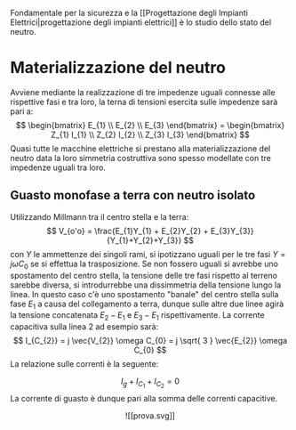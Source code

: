 Fondamentale per la sicurezza e la [[Progettazione degli Impianti Elettrici|progettazione degli impianti elettrici]] è lo studio dello stato del neutro.
# Materializzazione del neutro
Avviene mediante la realizzazione di tre impedenze uguali connesse alle rispettive fasi e tra loro, la terna di tensioni esercita sulle impedenze sarà pari a:
$$
\begin{bmatrix}
E_{1} \\ E_{2} \\ E_{3}
\end{bmatrix} = 
\begin{bmatrix}
Z_{1} I_{1} \\ Z_{2} I_{2} \\ Z_{3} I_{3}
\end{bmatrix}
$$
Quasi tutte le macchine elettriche si prestano alla materializzazione del neutro data la loro simmetria costruttiva sono spesso modellate con tre impedenze uguali tra loro.

## Guasto monofase a terra con neutro isolato
Utilizzando Millmann tra il centro stella e la terra:
$$
V_{o'o} = \frac{E_{1}Y_{1} + E_{2}Y_{2} + E_{3}Y_{3}}{Y_{1}+Y_{2}+Y_{3}}
$$
con $Y$ le ammettenze dei singoli rami, si ipotizzano uguali per le tre fasi $Y=j \omega C_{0}$ se si effettua la trasposizione. Se non fossero uguali si avrebbe uno spostamento del centro stella, la tensione delle tre fasi rispetto al terreno sarebbe diversa, si introdurrebbe una dissimmetria della tensione lungo la linea.
In questo caso c'è uno spostamento "banale" del centro stella sulla fase $E_1$ a causa del collegamento a terra, dunque sulle altre due linee agirà la tensione concatenata $E_2-E_1$ e $E_3-E_1$ rispettivamente.
La corrente capacitiva sulla linea 2 ad esempio sarà:
$$
I_{C_{2}} = j \vec{V_{2}} \omega C_{0} = j \sqrt{ 3 } \vec{E_{2}} \omega C_{0}
$$
La relazione sulle correnti è la seguente:

$$
I_{g} + I_{C_{1}} + I_{C_{2}} =  0
$$
La corrente di guasto è dunque pari alla somma delle correnti capacitive.

<center>

![[prova.svg]]

</center>

